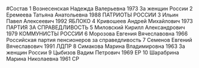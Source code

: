 #Состав
1 Вознесенская Надежда Валерьевна 1973 За женщин России
2 Еремеева Татьяна Анатольевна 1988 ПАТРИОТЫ РОССИИ
3 Ильин Павел Алексеевич 1992 ЯБЛОКО
4 Кривошеев Андрей Михайлович 1973 ПАРТИЯ ЗА СПРАВЕДЛИВОСТЬ
5 Миловский Кирилл Александрович 1979 КОММУНИСТЫ РОССИИ
6 Морозова Евгения Вячеславовна 1966 Российская партия пенсионеров за справедливость
7 Семенов Евгений Вячеславович 1991 ЛДПР
8 Симакова Марина Владимировна 1963 За женщин России
9 Цыбизов Вадим Петрович 1969 ЕР
10 Шарабрина Марина Николаевна 1961 СР

